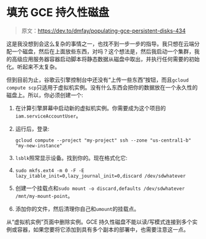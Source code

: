 # 填充 GCE 持久性磁盘

> 原文：<https://dev.to/dmfay/populating-gce-persistent-disks-434>

这是我没想到会这么复杂的事情之一，也找不到一步一步的指导。我只想在云端分配一个磁盘，然后在上面放些东西，对吗？这个想法是，然后我启动一个集群，我的高级应用服务器容器启动脚本将静态数据从磁盘中取出，并执行任何需要的初始化。听起来不太复杂。

但到目前为止，谷歌云引擎控制台中还没有“上传一些东西”按钮，而且`gcloud compute scp`只适用于虚拟机实例。没有什么东西会把你的数据放在一个永久性的磁盘上。所以，你必须创建一个:

1.  在计算引擎屏幕中启动新的虚拟机实例。你需要成为这个项目的`iam.serviceAccountUser`。
2.  运行后，登录:

    `gcloud compute --project "my-project" ssh --zone "us-central1-b" "my-new-instance"`

3.  `lsblk`照常显示设备。找到你的。现在格式化它:

4.  `sudo mkfs.ext4 -m 0 -F -E lazy_itable_init=0,lazy_journal_init=0,discard /dev/sdwhatever`

5.  创建一个挂载点和`sudo mount -o discard,defaults /dev/sdwhatever /mnt/my-mount-point`。

6.  添加你的文件，然后清理你自己和`umount`的挂载点。

从“虚拟机实例”页面中删除实例。GCE 持久性磁盘不能以读/写模式连接到多个实例或容器，如果您要将它添加到具有多个副本的部署中，也需要注意这一点。